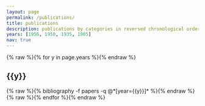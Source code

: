 ```yaml
---
layout: page
permalink: /publications/
title: publications
description: publications by categories in reversed chronological order. generated by jekyll-scholar.
years: [1956, 1950, 1935, 1905]
nav: true
---
```


<div class="publications">

{% raw %}{% for y in page.years %}{% endraw %}
  <h2 class="year">{{y}}</h2>
  {% raw %}{% bibliography -f papers -q @*[year={{y}}]* %}{% endraw %}
{% raw %}{% endfor %}{% endraw %}

</div>
